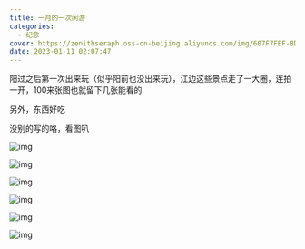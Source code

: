 ```yaml
---
title: 一月的一次闲游
categories:
  - 纪念
cover: https://zenithseraph.oss-cn-beijing.aliyuncs.com/img/607F7FEF-8DB8-4A91-AAAE-04685A1A4E70-1024x768.jpeg
date: 2023-01-11 02:07:47
---
```


阳过之后第一次出来玩（似乎阳前也没出来玩），江边这些景点走了一大圈，连拍一开，100来张图也就留下几张能看的

另外，东西好吃

没别的写的咯，看图叭

![img](https://zenithseraph.oss-cn-beijing.aliyuncs.com/img/607F7FEF-8DB8-4A91-AAAE-04685A1A4E70-1024x768.jpeg)

![img](https://zenithseraph.oss-cn-beijing.aliyuncs.com/img/82EBA2F5-F6BA-4C1E-A5C0-C37C7FCC3C02-667x1024.jpeg)

![img](https://zenithseraph.oss-cn-beijing.aliyuncs.com/img/C4CCD6D0-6133-4302-A1BC-CB43DA7CEF04-663x1024.jpeg)

![img](https://zenithseraph.oss-cn-beijing.aliyuncs.com/img/2F628A22-0FE5-42F5-A8E6-707C150E4B64-1024x250.jpeg)

![img](https://zenithseraph.oss-cn-beijing.aliyuncs.com/img/C753AF9E-E92A-4B27-B957-3ECC2E183009-1024x768.jpeg)

![img](https://zenithseraph.oss-cn-beijing.aliyuncs.com/img/83F92DAF-2E59-42DB-9012-861B1A8E77DC-627x1024.jpeg)
